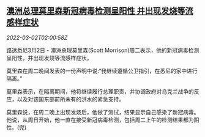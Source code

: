 <!--1646188263000-->
[澳洲总理莫里森新冠病毒检测呈阳性 并出现发烧等流感样症状](https://cn.reuters.com/article/au-morrison-covid-infection-0302-idCNKBS2KZ05R)
------

<div><i>2022-03-02T02:00:58Z</i></div><p>路透悉尼3月2日 - 澳洲总理莫里森(Scott Morrison)周二表示，他的新冠病毒检测呈阳性，并出现发烧等流感样症状。</p><p>莫里森在周二晚间发表的一份声明中说:“我继续遵循公卫指引，在悉尼的家中进行隔离。”</p><p>莫里森表示，在隔离期间，他将继续履行总理职责，并协调政府对乌克兰战争的反应，以及对该国东部前所未有的洪水的紧急支持。</p><p>莫里森说，在周二晚上出现发烧后，他做了测试，结果显示自己感染了新冠病毒。他说，从周日开始，他一直在接受新冠病毒检测，包括周二上午的检测结果都为阴性。(完)</p>

